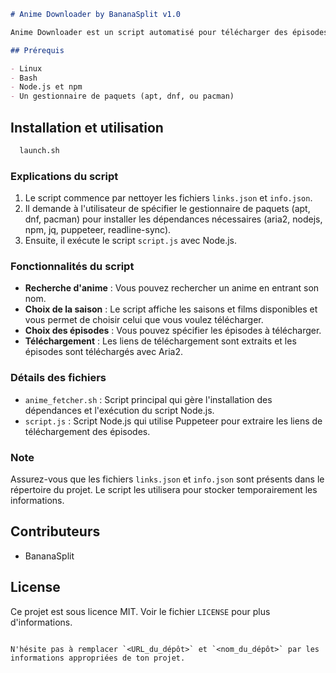 ```markdown
# Anime Downloader by BananaSplit v1.0

Anime Downloader est un script automatisé pour télécharger des épisodes d'anime en utilisant Puppeteer pour extraire les liens de streaming et Aria2 pour gérer les téléchargements.

## Prérequis

- Linux
- Bash
- Node.js et npm
- Un gestionnaire de paquets (apt, dnf, ou pacman)
```

## Installation et utilisation
```sh
  launch.sh
```

### Explications du script

1. Le script commence par nettoyer les fichiers `links.json` et `info.json`.
2. Il demande à l'utilisateur de spécifier le gestionnaire de paquets (apt, dnf, pacman) pour installer les dépendances nécessaires (aria2, nodejs, npm, jq, puppeteer, readline-sync).
3. Ensuite, il exécute le script `script.js` avec Node.js.

### Fonctionnalités du script

- **Recherche d'anime** : Vous pouvez rechercher un anime en entrant son nom.
- **Choix de la saison** : Le script affiche les saisons et films disponibles et vous permet de choisir celui que vous voulez télécharger.
- **Choix des épisodes** : Vous pouvez spécifier les épisodes à télécharger.
- **Téléchargement** : Les liens de téléchargement sont extraits et les épisodes sont téléchargés avec Aria2.

### Détails des fichiers

- `anime_fetcher.sh` : Script principal qui gère l'installation des dépendances et l'exécution du script Node.js.
- `script.js` : Script Node.js qui utilise Puppeteer pour extraire les liens de téléchargement des épisodes.

### Note

Assurez-vous que les fichiers `links.json` et `info.json` sont présents dans le répertoire du projet. Le script les utilisera pour stocker temporairement les informations.

## Contributeurs

- BananaSplit

## License

Ce projet est sous licence MIT. Voir le fichier `LICENSE` pour plus d'informations.
```

N'hésite pas à remplacer `<URL_du_dépôt>` et `<nom_du_dépôt>` par les informations appropriées de ton projet.
